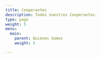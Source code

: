 ```yaml
---
title: Cooperantes
description: Todos nuestros Cooperantes.
type: page
weight: 5
menu:
  main:
    parent: Quienes Somos
    weight: 5

---
```


